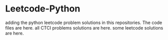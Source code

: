 # Leetcode-Python
adding the python leetcode problem solutions in this repositories. 
The code files are here.
all CTCI problems solutions are here.
some leetcode solutions are here.








































































































































































































































































































































































































































































































